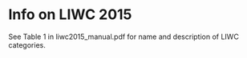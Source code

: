 # Info on LIWC 2015

See Table 1 in liwc2015_manual.pdf for name and description of LIWC categories.



